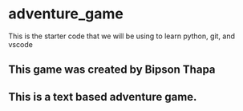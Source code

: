 # adventure_game
This is the starter code that we will be using to learn python, git, and vscode

## This game was created by Bipson Thapa

## This is a text based adventure game.